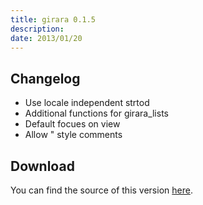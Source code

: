 ```yaml
---
title: girara 0.1.5
description:  
date: 2013/01/20
---
```


## Changelog

* Use locale independent strtod
* Additional functions for girara_lists
* Default focues on view
* Allow " style comments

## Download
You can find the source of this version [here](/projects/girara/download/).
